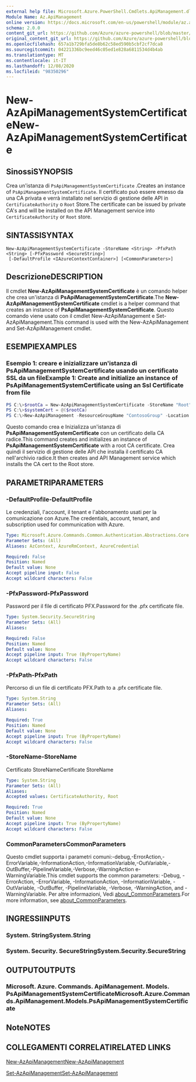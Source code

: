 ```yaml
---
external help file: Microsoft.Azure.PowerShell.Cmdlets.ApiManagement.dll-Help.xml
Module Name: Az.ApiManagement
online version: https://docs.microsoft.com/en-us/powershell/module/az.apimanagement/new-azapimanagementsystemcertificate
schema: 2.0.0
content_git_url: https://github.com/Azure/azure-powershell/blob/master/src/ApiManagement/ApiManagement/help/New-AzApiManagementSystemCertificate.md
original_content_git_url: https://github.com/Azure/azure-powershell/blob/master/src/ApiManagement/ApiManagement/help/New-AzApiManagementSystemCertificate.md
ms.openlocfilehash: 657a1b729bfa5de8b62c58ed590b5cbf2cf7dca8
ms.sourcegitcommit: 04221336bc9eed46c05ed1e828a6811534d4b4ab
ms.translationtype: MT
ms.contentlocale: it-IT
ms.lasthandoff: 12/08/2020
ms.locfileid: "98350296"
---
```

# <span data-ttu-id="4e37e-101">New-AzApiManagementSystemCertificate</span><span class="sxs-lookup"><span data-stu-id="4e37e-101">New-AzApiManagementSystemCertificate</span></span>

## <span data-ttu-id="4e37e-102">Sinossi</span><span class="sxs-lookup"><span data-stu-id="4e37e-102">SYNOPSIS</span></span>
<span data-ttu-id="4e37e-103">Crea un'istanza di `PsApiManagementSystemCertificate` .</span><span class="sxs-lookup"><span data-stu-id="4e37e-103">Creates an instance of `PsApiManagementSystemCertificate`.</span></span> <span data-ttu-id="4e37e-104">Il certificato può essere emesso da una CA privata e verrà installato nel servizio di gestione delle API in `CertificateAuthority` o `Root` Store.</span><span class="sxs-lookup"><span data-stu-id="4e37e-104">The certificate can be issued by private CA's and will be installed on the API Management service into `CertificateAuthority` or `Root` store.</span></span>

## <span data-ttu-id="4e37e-105">SINTASSI</span><span class="sxs-lookup"><span data-stu-id="4e37e-105">SYNTAX</span></span>

```
New-AzApiManagementSystemCertificate -StoreName <String> -PfxPath <String> [-PfxPassword <SecureString>]
 [-DefaultProfile <IAzureContextContainer>] [<CommonParameters>]
```

## <span data-ttu-id="4e37e-106">Descrizione</span><span class="sxs-lookup"><span data-stu-id="4e37e-106">DESCRIPTION</span></span>
<span data-ttu-id="4e37e-107">Il cmdlet **New-AzApiManagementSystemCertificate** è un comando helper che crea un'istanza di **PsApiManagementSystemCertificate**.</span><span class="sxs-lookup"><span data-stu-id="4e37e-107">The **New-AzApiManagementSystemCertificate** cmdlet is a helper command that creates an instance of **PsApiManagementSystemCertificate**.</span></span>
<span data-ttu-id="4e37e-108">Questo comando viene usato con il cmdlet New-AzApiManagement e Set-AzApiManagement.</span><span class="sxs-lookup"><span data-stu-id="4e37e-108">This command is used with the New-AzApiManagement and Set-AzApiManagement cmdlet.</span></span>

## <span data-ttu-id="4e37e-109">ESEMPI</span><span class="sxs-lookup"><span data-stu-id="4e37e-109">EXAMPLES</span></span>

### <span data-ttu-id="4e37e-110">Esempio 1: creare e inizializzare un'istanza di PsApiManagementSystemCertificate usando un certificato SSL da un file</span><span class="sxs-lookup"><span data-stu-id="4e37e-110">Example 1: Create and initialize an instance of PsApiManagementSystemCertificate using an Ssl Certificate from file</span></span>
```powershell
PS C:\>$rootCa = New-AzApiManagementSystemCertificate -StoreName "Root" -PfxPath "C:\contoso\certificates\privateCa.cer"
PS C:\>$systemCert = @($rootCa)
PS C:\>New-AzApiManagement -ResourceGroupName "ContosoGroup" -Location "West US" -Name "ContosoApi" -Organization Contoso -AdminEmail admin@contoso.com -SystemCertificateConfiguration $systemCert
```

<span data-ttu-id="4e37e-111">Questo comando crea e Inizializza un'istanza di **PsApiManagementSystemCertificate** con un certificato della CA radice.</span><span class="sxs-lookup"><span data-stu-id="4e37e-111">This command creates and initializes an instance of **PsApiManagementSystemCertificate** with a root CA certificate.</span></span> <span data-ttu-id="4e37e-112">Crea quindi il servizio di gestione delle API che installa il certificato CA nell'archivio radice.</span><span class="sxs-lookup"><span data-stu-id="4e37e-112">It then creates and API Management service which installs the CA cert to the Root store.</span></span>

## <span data-ttu-id="4e37e-113">PARAMETRI</span><span class="sxs-lookup"><span data-stu-id="4e37e-113">PARAMETERS</span></span>

### <span data-ttu-id="4e37e-114">-DefaultProfile</span><span class="sxs-lookup"><span data-stu-id="4e37e-114">-DefaultProfile</span></span>
<span data-ttu-id="4e37e-115">Le credenziali, l'account, il tenant e l'abbonamento usati per la comunicazione con Azure.</span><span class="sxs-lookup"><span data-stu-id="4e37e-115">The credentials, account, tenant, and subscription used for communication with Azure.</span></span>

```yaml
Type: Microsoft.Azure.Commands.Common.Authentication.Abstractions.Core.IAzureContextContainer
Parameter Sets: (All)
Aliases: AzContext, AzureRmContext, AzureCredential

Required: False
Position: Named
Default value: None
Accept pipeline input: False
Accept wildcard characters: False
```

### <span data-ttu-id="4e37e-116">-PfxPassword</span><span class="sxs-lookup"><span data-stu-id="4e37e-116">-PfxPassword</span></span>
<span data-ttu-id="4e37e-117">Password per il file di certificato PFX.</span><span class="sxs-lookup"><span data-stu-id="4e37e-117">Password for the .pfx certificate file.</span></span>

```yaml
Type: System.Security.SecureString
Parameter Sets: (All)
Aliases:

Required: False
Position: Named
Default value: None
Accept pipeline input: True (ByPropertyName)
Accept wildcard characters: False
```

### <span data-ttu-id="4e37e-118">-PfxPath</span><span class="sxs-lookup"><span data-stu-id="4e37e-118">-PfxPath</span></span>
<span data-ttu-id="4e37e-119">Percorso di un file di certificato PFX.</span><span class="sxs-lookup"><span data-stu-id="4e37e-119">Path to a .pfx certificate file.</span></span>

```yaml
Type: System.String
Parameter Sets: (All)
Aliases:

Required: True
Position: Named
Default value: None
Accept pipeline input: True (ByPropertyName)
Accept wildcard characters: False
```

### <span data-ttu-id="4e37e-120">-StoreName</span><span class="sxs-lookup"><span data-stu-id="4e37e-120">-StoreName</span></span>
<span data-ttu-id="4e37e-121">Certificato StoreName</span><span class="sxs-lookup"><span data-stu-id="4e37e-121">Certificate StoreName</span></span>

```yaml
Type: System.String
Parameter Sets: (All)
Aliases:
Accepted values: CertificateAuthority, Root

Required: True
Position: Named
Default value: None
Accept pipeline input: True (ByPropertyName)
Accept wildcard characters: False
```

### <span data-ttu-id="4e37e-122">CommonParameters</span><span class="sxs-lookup"><span data-stu-id="4e37e-122">CommonParameters</span></span>
<span data-ttu-id="4e37e-123">Questo cmdlet supporta i parametri comuni:-debug,-ErrorAction,-ErrorVariable,-InformationAction,-InformationVariable,-OutVariable,-OutBuffer,-PipelineVariable,-Verbose,-WarningAction e-WarningVariable.</span><span class="sxs-lookup"><span data-stu-id="4e37e-123">This cmdlet supports the common parameters: -Debug, -ErrorAction, -ErrorVariable, -InformationAction, -InformationVariable, -OutVariable, -OutBuffer, -PipelineVariable, -Verbose, -WarningAction, and -WarningVariable.</span></span> <span data-ttu-id="4e37e-124">Per altre informazioni, Vedi [about_CommonParameters](http://go.microsoft.com/fwlink/?LinkID=113216).</span><span class="sxs-lookup"><span data-stu-id="4e37e-124">For more information, see [about_CommonParameters](http://go.microsoft.com/fwlink/?LinkID=113216).</span></span>

## <span data-ttu-id="4e37e-125">INGRESSI</span><span class="sxs-lookup"><span data-stu-id="4e37e-125">INPUTS</span></span>

### <span data-ttu-id="4e37e-126">System. String</span><span class="sxs-lookup"><span data-stu-id="4e37e-126">System.String</span></span>

### <span data-ttu-id="4e37e-127">System. Security. SecureString</span><span class="sxs-lookup"><span data-stu-id="4e37e-127">System.Security.SecureString</span></span>

## <span data-ttu-id="4e37e-128">OUTPUT</span><span class="sxs-lookup"><span data-stu-id="4e37e-128">OUTPUTS</span></span>

### <span data-ttu-id="4e37e-129">Microsoft. Azure. Commands. ApiManagement. Models. PsApiManagementSystemCertificate</span><span class="sxs-lookup"><span data-stu-id="4e37e-129">Microsoft.Azure.Commands.ApiManagement.Models.PsApiManagementSystemCertificate</span></span>

## <span data-ttu-id="4e37e-130">Note</span><span class="sxs-lookup"><span data-stu-id="4e37e-130">NOTES</span></span>

## <span data-ttu-id="4e37e-131">COLLEGAMENTI CORRELATI</span><span class="sxs-lookup"><span data-stu-id="4e37e-131">RELATED LINKS</span></span>

[<span data-ttu-id="4e37e-132">New-AzApiManagement</span><span class="sxs-lookup"><span data-stu-id="4e37e-132">New-AzApiManagement</span></span>](./New-AzApiManagement.md)

[<span data-ttu-id="4e37e-133">Set-AzApiManagement</span><span class="sxs-lookup"><span data-stu-id="4e37e-133">Set-AzApiManagement</span></span>](./Set-AzApiManagement.md)